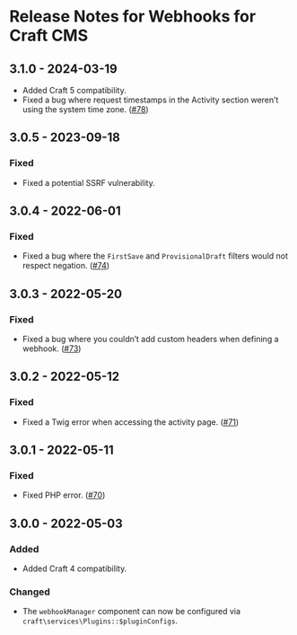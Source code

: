 # Release Notes for Webhooks for Craft CMS

## 3.1.0 - 2024-03-19

- Added Craft 5 compatibility.
- Fixed a bug where request timestamps in the Activity section weren’t using the system time zone. ([#78](https://github.com/craftcms/webhooks/pull/78))

## 3.0.5 - 2023-09-18

### Fixed

- Fixed a potential SSRF vulnerability.

## 3.0.4 - 2022-06-01

### Fixed
- Fixed a bug where the `FirstSave` and `ProvisionalDraft` filters would not respect negation. ([#74](https://github.com/craftcms/webhooks/pull/74))

## 3.0.3 - 2022-05-20

### Fixed
- Fixed a bug where you couldn’t add custom headers when defining a webhook. ([#73](https://github.com/craftcms/webhooks/pull/73))

## 3.0.2 - 2022-05-12

### Fixed
- Fixed a Twig error when accessing the activity page. ([#71](https://github.com/craftcms/webhooks/issues/71))

## 3.0.1 - 2022-05-11

### Fixed
- Fixed PHP error. ([#70](https://github.com/craftcms/webhooks/issues/70))

## 3.0.0 - 2022-05-03

### Added
- Added Craft 4 compatibility.

### Changed
- The `webhookManager` component can now be configured via `craft\services\Plugins::$pluginConfigs`.
